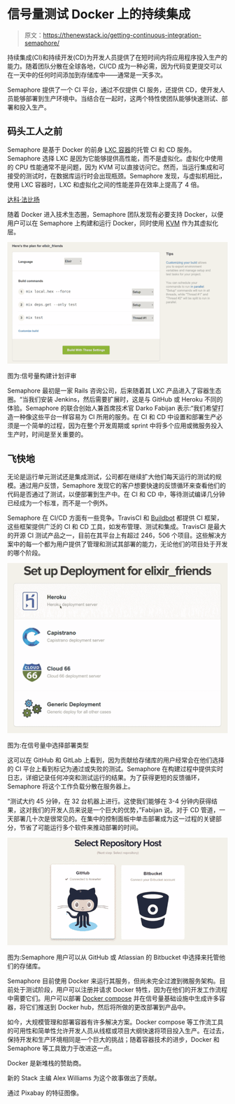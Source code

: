 # 信号量测试 Docker 上的持续集成

> 原文：<https://thenewstack.io/getting-continuous-integration-semaphore/>

持续集成(CI)和持续开发(CD)为开发人员提供了在短时间内将应用程序投入生产的能力。随着团队分散在全球各地，CI/CD 成为一种必需，因为代码变更提交可以在一天中的任何时间添加到存储库中——通常是一天多次。

Semaphore 提供了一个 CI 平台，通过不仅提供 CI 服务，还提供 CD，使开发人员能够部署到生产环境中。当结合在一起时，这两个特性使团队能够快速测试、部署和投入生产。

## 码头工人之前

Semaphore 是基于 Docker 的前身 [LXC 容器](https://linuxcontainers.org/)的托管 CI 和 CD 服务。Semaphore 选择 LXC 是因为它能够提供高性能，而不是虚拟化。虚拟化中使用的 CPU 性能通常不是问题，因为 KVM 可以直接访问它。然而，当运行集成和可接受的测试时，在数据库运行时会出现瓶颈。Semaphore 发现，与虚拟机相比，使用 LXC 容器时，LXC 和虚拟化之间的性能差异在效率上提高了 4 倍。

[达科·法比扬](https://thenewstack.simplecast.com/episodes/darko-fabijan-semaphoreci-at-dockerconeu)

随着 Docker 进入技术生态圈，Semaphore 团队发现有必要支持 Docker，以便用户可以在 Semaphore 上构建和运行 Docker，同时使用 [KVM](http://www.linux-kvm.org/page/Main_Page) 作为其虚拟化层。

[![Pictured: Semaphore Build Plan Review](img/4e2d7fb7dc1d0d1fb76f7c74d03c5c51.png)](https://thenewstack.io/wp-content/uploads/2015/11/build_plan.png)

图为:信号量构建计划评审

Semaphore 最初是一家 Rails 咨询公司，后来随着其 LXC 产品进入了容器生态圈。“当我们安装 Jenkins，然后需要扩展时，这是与 GitHub 或 Heroku 不同的体验。Semaphore 的联合创始人兼首席技术官 Darko Fabijan 表示:“我们希望打造一种像这些平台一样容易为 CI 所用的服务。在 CI 和 CD 中设置和部署生产必须是一个简单的过程，因为在整个开发周期或 sprint 中将多个应用或微服务投入生产时，时间是至关重要的。

## 飞快地

无论是运行单元测试还是集成测试，公司都在继续扩大他们每天运行的测试的规模。通过用户反馈，Semaphore 发现它的客户想要快速的反馈循环来查看他们的代码是否通过了测试，以便部署到生产中。在 CI 和 CD 中，等待测试编译几分钟已经成为一个标准，而不是一个例外。

Semaphore 在 CI/CD 方面有一些竞争。TravisCI 和 [Buildbot](http://buildbot.net/) 都提供 CI 框架，这些框架提供广泛的 CI 和 CD 工具，如发布管理、测试和集成。TravisCI 是最大的开源 CI 测试产品之一，目前在其平台上有超过 246，506 个项目。这些解决方案中的每一个都为用户提供了管理和测试其部署的能力，无论他们的项目处于开发的哪个阶段。

[![Pictured: Choosing a deployment type in Semaphore](img/f7ac1d622905fbe3e65f31ad7e8cb3dc.png)](https://thenewstack.io/wp-content/uploads/2015/11/deployment_type.png)

图为:在信号量中选择部署类型

这可以在 GitHub 和 GitLab 上看到，因为贡献给存储库的用户经常会在他们选择的 CI 平台上看到标记为通过或失败的测试。Semaphore 在构建过程中提供实时日志，详细记录任何冲突和测试运行的结果。为了获得更短的反馈循环，Semaphore 将这个工作负载分散在服务器上。

“测试大约 45 分钟，在 32 台机器上进行。这使我们能够在 3-4 分钟内获得结果，这对我们的开发人员来说是一个巨大的优势，”Fabijan 说。对于 CD 管道，一天部署几十次是很常见的。在集中的控制面板中单击部署成为这一过程的关键部分，节省了可能运行多个软件来推动部署的时间。

[![Pictured: Semaphore users can choose from GitHub or Atlassian's Bitbucket to host their repo.](img/c023464311971ffc3386d746f01e0d99.png)](https://thenewstack.io/wp-content/uploads/2015/11/Screen-Shot-2015-11-19-at-12.02.39-AM.png)

图为:Semaphore 用户可以从 GitHub 或 Atlassian 的 Bitbucket 中选择来托管他们的存储库。

Semaphore 目前使用 Docker 来运行其服务，但尚未完全过渡到微服务架构。目前处于测试阶段，用户可以注册并请求 Docker 特性，因为在他们的开发工作流程中需要它们。用户可以部署 [Docker compose](https://docs.docker.com/compose/) 并在信号量基础设施中生成许多容器，将它们推送到 Docker hub，然后将所做的更改部署到产品中。

如今，大规模管理和部署容器有许多解决方案。Docker compose 等工作流工具的可用性和简单性允许开发人员从线框或项目大纲快速将项目投入生产。在过去，保持开发和生产环境相同是一个巨大的挑战；随着容器技术的进步，Docker 和 Semaphore 等工具致力于改进这一点。

Docker 是新堆栈的赞助商。

新的 Stack 主编 Alex Williams 为这个故事做出了贡献。

通过 Pixabay 的特征图像。

<svg xmlns:xlink="http://www.w3.org/1999/xlink" viewBox="0 0 68 31" version="1.1"><title>Group</title> <desc>Created with Sketch.</desc></svg>